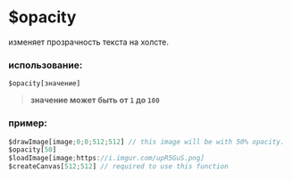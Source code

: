 # $opacity
изменяет прозрачность текста на холсте.

### использование:
```
$opacity[значение]
```
> **значение может быть от `1` до `100`**

### пример:

```js
$drawImage[image;0;0;512;512] // this image will be with 50% opacity.
$opacity[50]
$loadImage[image;https://i.imgur.com/upR5GuS.png]
$createCanvas[512;512] // required to use this function
```
